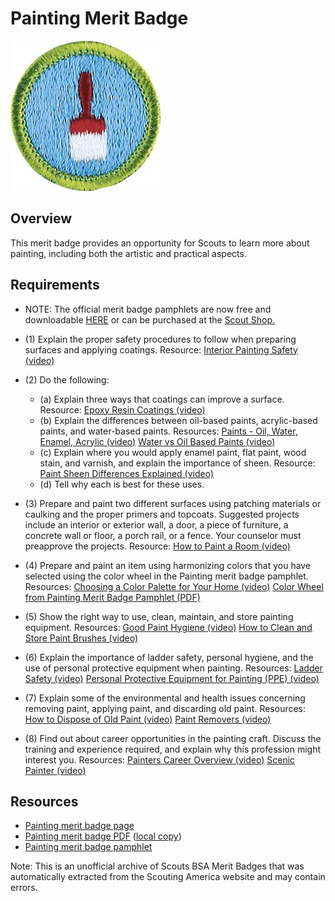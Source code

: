 

# Painting Merit Badge

![Painting Merit Badge](images/painting-merit-badge.jpg)

## Overview



This merit badge provides an opportunity for Scouts to learn more about painting, including both the artistic and practical aspects.

## Requirements

* NOTE:  The official merit badge pamphlets are now free and downloadable  [HERE](https://filestore.scouting.org/filestore/Merit_Badge_ReqandRes/Pamphlets/Painting.pdf) or can be purchased at the [Scout Shop.](https://www.scoutshop.org/)
* (1) Explain the proper safety procedures to follow when preparing surfaces and applying coatings. Resource:  [Interior Painting Safety (video)](https://www.youtube.com/watch?v=4vpr3e_erug)
* (2) Do the following:
    * (a) Explain three ways that coatings can improve a surface. Resource: [Epoxy Resin Coatings (video)](https://www.youtube.com/watch?v=A-ERekKoohI)
    * (b) Explain the differences between oil-based paints, acrylic-based paints, and water-based paints. Resources: [Paints - Oil, Water, Enamel, Acrylic (video)](https://www.youtube.com/watch?v=jEyTpUfbrYA) [Water vs Oil Based Paints (video)](https://www.youtube.com/watch?v=T99OFHCLF4s)
    * (c) Explain where you would apply enamel paint, flat paint, wood stain, and varnish, and explain the importance of sheen. Resource: [Paint Sheen Differences Explained (video)](https://www.youtube.com/watch?v=DyKh80Yt9k0)
    * (d) Tell why each is best for these uses.


* (3) Prepare and paint two different surfaces using patching materials or caulking and the proper primers and topcoats. Suggested projects  include an interior or exterior wall, a door, a piece of furniture, a concrete wall or floor, a porch rail, or a fence. Your counselor must preapprove the projects. Resource:  [How to Paint a Room (video)](https://www.youtube.com/watch?v=CRXCB_3gLok)
* (4) Prepare and paint an item using harmonizing colors that you have selected using the color wheel in the Painting merit badge pamphlet. Resources:  [Choosing a Color Palette for Your Home (video)](https://www.youtube.com/watch?v=K75ynD7aAeg)  [Color Wheel from Painting Merit Badge Pamphlet (PDF)](https://filestore.scouting.org/filestore/Merit_Badge_ReqandRes/Requirement%20Resources/Painting/Painting_Color%20Wheet%20from%202025%20MBP.pdf)
* (5) Show the right way to use, clean, maintain, and store painting equipment. Resources:  [Good Paint Hygiene (video)](https://www.youtube.com/watch?v=C_bY5_mOTcY)  [How to Clean and Store Paint Brushes (video)](https://www.youtube.com/watch?v=u6_e5YXgviY)
* (6) Explain the importance of ladder safety, personal hygiene, and the use of personal protective equipment when painting. Resources:  [Ladder Safety (video)](https://www.youtube.com/watch?v=b7ArZilnnTE)  [Personal Protective Equipment for Painting (PPE) (video)](https://www.youtube.com/watch?v=67G06bhuxPA)
* (7) Explain some of the environmental and health issues concerning removing paint, applying paint, and discarding old paint. Resources:  [How to Dispose of Old Paint (video)](https://www.youtube.com/watch?v=7YKuwlGgWpc)  [Paint Removers (video)](https://www.youtube.com/watch?v=8lG6dAZE52k)
* (8) Find out about career opportunities in the painting craft. Discuss the training and experience required, and explain why this profession might interest you. Resources:  [Painters Career Overview (video)](https://www.youtube.com/watch?v=5glRwgnb5gk)  [Scenic Painter (video)](https://www.youtube.com/watch?v=mWjbRoAId_4)


## Resources

- [Painting merit badge page](https://www.scouting.org/merit-badges/painting/)
- [Painting merit badge PDF](https://filestore.scouting.org/filestore/Merit_Badge_ReqandRes/Pamphlets/Painting.pdf) ([local copy](files/painting-merit-badge.pdf))
- [Painting merit badge pamphlet](https://www.scoutshop.org/painting-merit-badge-pamphlet-650872.html)

Note: This is an unofficial archive of Scouts BSA Merit Badges that was automatically extracted from the Scouting America website and may contain errors.